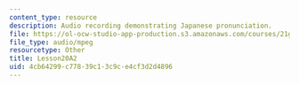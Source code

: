 ```yaml
---
content_type: resource
description: Audio recording demonstrating Japanese pronunciation.
file: https://ol-ocw-studio-app-production.s3.amazonaws.com/courses/21g-504-japanese-iv-spring-2009/4cb64299c77839c13c9ce4cf3d2d4896_Lesson20A2.mp3
file_type: audio/mpeg
resourcetype: Other
title: Lesson20A2
uid: 4cb64299-c778-39c1-3c9c-e4cf3d2d4896
---
```

